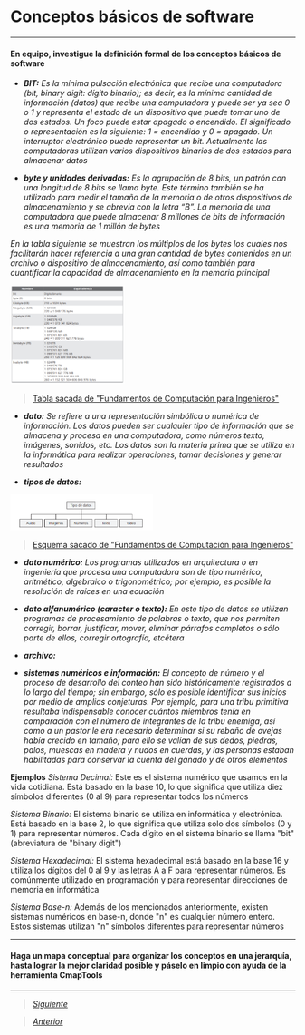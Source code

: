 # Conceptos básicos de software

----

#### En equipo, investigue la definición formal de los conceptos básicos de software

- ***BIT:***
*Es la mínima pulsación electrónica que recibe una computadora (bit, binary digit: dígito
binario); es decir, es la mínima cantidad de información (datos) que recibe una computadora y puede ser ya sea 0 o 1 y representa el estado de un dispositivo que puede tomar uno
de dos estados. Un foco puede estar apagado o encendido. El significado o representación
es la siguiente: 1 = encendido y 0 = apagado. Un interruptor electrónico puede representar
un bit. Actualmente las computadoras utilizan varios dispositivos binarios de dos estados
para almacenar datos*

- ***byte y unidades derivadas:***
*Es la agrupación de 8 bits, un patrón con una longitud de 8 bits se llama byte. Este término también se ha utilizado para medir el tamaño de la memoria o de otros dispositivos
de almacenamiento y se abrevia con la letra “B”. La memoria de una computadora que
puede almacenar 8 millones de bits de información es una memoria de 1 millón de bytes*

*En la tabla siguiente se muestran los múltiplos de los bytes los cuales nos facilitarán
hacer referencia a una gran cantidad de bytes contenidos en un archivo o dispositivo de almacenamiento, así como también para cuantificar la capacidad de almacenamiento en la
memoria principal*

<img src="Imagenes/tabla1.PNG" alt="tabla1" width="40%"/>

> [Tabla sacada de "Fundamentos de Computación para Ingenieros"](https://libgen.rs/book/index.php?md5=93B1B3A032FA25F502EB136C35C52596)

- ***dato:***
*Se refiere a una representación simbólica o numérica de información. Los datos pueden ser cualquier tipo de información que se almacena y procesa en una computadora, como números
texto, imágenes, sonidos, etc. Los datos son la materia prima que se utiliza en la
informática para realizar operaciones, tomar decisiones y generar resultados*

- ***tipos de datos:***
<img src="Imagenes/tabla2.PNG" alt="tabla1" width="50%"/>

> [Esquema sacado de "Fundamentos de Computación para Ingenieros"](https://libgen.rs/book/index.php?md5=93B1B3A032FA25F502EB136C35C52596)

- ***dato numérico:***
*Los programas utilizados en arquitectura o en ingeniería que procesa una computadora
son de tipo numérico, aritmético, algebraico o trigonométrico; por ejemplo, es posible la
resolución de raíces en una ecuación*

- ***dato alfanumérico (caracter o texto):***
*En este tipo de datos se utilizan programas de procesamiento de palabras o texto, que nos
permiten corregir, borrar, justificar, mover, eliminar párrafos completos o sólo parte de
ellos, corregir ortografía, etcétera*

- ***archivo:***


- ***sistemas numéricos e información:***
*El concepto de número y el proceso de desarrollo del conteo han sido históricamente registrados a lo largo del tiempo; sin embargo, sólo es posible identificar sus inicios por medio de amplias conjeturas. Por ejemplo, para una tribu primitiva resultaba indispensable
conocer cuántos miembros tenía en comparación con el número de integrantes de la tribu enemiga, así como a un pastor le era necesario determinar si su rebaño de ovejas había
crecido en tamaño; para ello se valían de sus dedos, piedras, palos, muescas en madera y
nudos en cuerdas, y las personas estaban habilitadas para conservar la cuenta del ganado
y de otros elementos*

**Ejemplos**
  *Sistema Decimal:* Este es el sistema numérico que usamos en la vida cotidiana. Está basado en la base 10, lo que significa que utiliza diez símbolos diferentes (0 al 9) para representar todos los números
  
  *Sistema Binario:* El sistema binario se utiliza en informática y electrónica. Está basado en la base 2, lo que significa que utiliza solo dos símbolos (0 y 1) para representar números. Cada dígito en el sistema binario se llama "bit" (abreviatura de "binary digit")
  
  *Sistema Hexadecimal:* El sistema hexadecimal está basado en la base 16 y utiliza los dígitos del 0 al 9 y las letras A a F para representar números. Es comúnmente utilizado en programación y para representar direcciones de memoria en informática
  
  *Sistema Base-n:* Además de los mencionados anteriormente, existen sistemas numéricos en base-n, donde "n" es cualquier número entero. Estos sistemas utilizan "n" símbolos diferentes para representar números
  
----

#### Haga un mapa conceptual para organizar los conceptos en una jerarquía, hasta lograr la mejor claridad posible y páselo en limpio con ayuda de la herramienta CmapTools


----

> [*Siguiente*](Practica4.md)

> [*Anterior*](Practica2.md)
